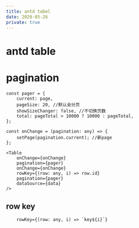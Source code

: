 ```yaml
---
title: antd tabel
date: 2020-05-26
private: true
---
```

# antd table

# pagination

    const pager = {
        current: page,
        pageSize: 20, //默认会分页
        showSizeChanger: false, //不切换页数
        total: pageTotal > 10000 ? 10000 : pageTotal,
    };

    const onChange = (pagination: any) => {
        setPage(pagination.current); //新page
    };

    <Table 
        onChange={onChange}
        pagination={pager}
        onChange={onChange}
        rowKey={(row: any, i) => row.id}
        pagination={pager}
        dataSource={data}
    />

## row key
        rowKey={(row: any, i) => `key${i}`}